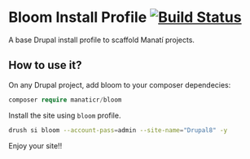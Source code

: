 # Bloom Install Profile [![Build Status](https://travis-ci.org/ManatiCR/bloom.svg?branch=8.x)](https://travis-ci.org/ManatiCR/bloom)

A base Drupal install profile to scaffold Manatí projects.

## How to use it?

On any Drupal project, add bloom to your composer dependecies:

```php
composer require manaticr/bloom
```

Install the site using `bloom` profile.

```bash
drush si bloom --account-pass=admin --site-name="Drupal8" -y
```

Enjoy your site!!
